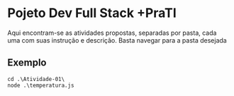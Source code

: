 
# Pojeto Dev Full Stack +PraTI

Aqui encontram-se as atividades propostas, separadas por pasta, cada uma com suas instrução e descrição. Basta navegar para a pasta desejada


## Exemplo

```terminal
cd .\Atividade-01\
node .\temperatura.js
```


